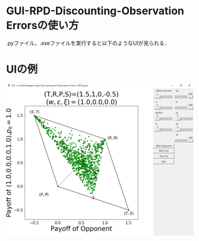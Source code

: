 # GUI-RPD-Discounting-Observation Errorsの使い方
.pyファイル，.exeファイルを実行すると以下のようなUIが見られる．
# UIの例
![wsls strategy](https://github.com/azm17/RPD/blob/master/wsls.PNG "wsls")

